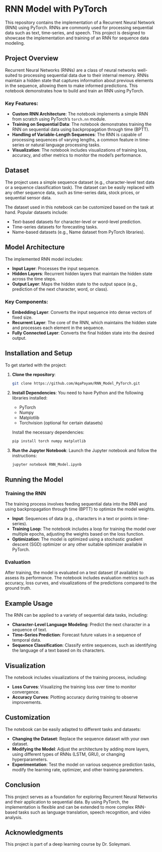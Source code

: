 # RNN Model with PyTorch

This repository contains the implementation of a Recurrent Neural Network (RNN) using PyTorch. RNNs are commonly used for processing sequential data such as text, time-series, and speech. This project is designed to showcase the implementation and training of an RNN for sequence data modeling.

## Project Overview

Recurrent Neural Networks (RNNs) are a class of neural networks well-suited to processing sequential data due to their internal memory. RNNs maintain a hidden state that captures information about previous elements in the sequence, allowing them to make informed predictions. This notebook demonstrates how to build and train an RNN using PyTorch.

### Key Features:

- **Custom RNN Architecture**: The notebook implements a simple RNN from scratch using PyTorch’s `torch.nn` module.
- **Training on Sequential Data**: The notebook demonstrates training the RNN on sequential data using backpropagation through time (BPTT).
- **Handling of Variable-Length Sequences**: The RNN is capable of processing sequences of varying lengths, a common feature in time-series or natural language processing tasks.
- **Visualization**: The notebook includes visualizations of training loss, accuracy, and other metrics to monitor the model’s performance.

## Dataset

The project uses a simple sequence dataset (e.g., character-level text data or a sequence classification task). The dataset can be easily replaced with any other sequence data, such as time-series data, stock prices, or sequential sensor data.

The dataset used in this notebook can be customized based on the task at hand. Popular datasets include:
- Text-based datasets for character-level or word-level prediction.
- Time-series datasets for forecasting tasks.
- Name-based datasets (e.g., Name dataset from PyTorch libraries).

## Model Architecture

The implemented RNN model includes:
- **Input Layer**: Processes the input sequence.
- **Hidden Layers**: Recurrent hidden layers that maintain the hidden state across the time steps.
- **Output Layer**: Maps the hidden state to the output space (e.g., prediction of the next character, word, or class).

### Key Components:
- **Embedding Layer**: Converts the input sequence into dense vectors of fixed size.
- **Recurrent Layer**: The core of the RNN, which maintains the hidden state and processes each element in the sequence.
- **Fully Connected Layer**: Converts the final hidden state into the desired output.

## Installation and Setup

To get started with the project:

1. **Clone the repository**:
    ```bash
    git clone https://github.com/AqaPayam/RNN_Model_PyTorch.git
    ```

2. **Install Dependencies**:
    You need to have Python and the following libraries installed:
    - PyTorch
    - Numpy
    - Matplotlib
    - Torchvision (optional for certain datasets)

    Install the necessary dependencies:
    ```bash
    pip install torch numpy matplotlib
    ```

3. **Run the Jupyter Notebook**:
    Launch the Jupyter notebook and follow the instructions:
    ```bash
    jupyter notebook RNN_Model.ipynb
    ```

## Running the Model

### Training the RNN

The training process involves feeding sequential data into the RNN and using backpropagation through time (BPTT) to optimize the model weights.

- **Input**: Sequences of data (e.g., characters in a text or points in time-series).
- **Training Loop**: The notebook includes a loop for training the model over multiple epochs, adjusting the weights based on the loss function.
- **Optimization**: The model is optimized using a stochastic gradient descent (SGD) optimizer or any other suitable optimizer available in PyTorch.

### Evaluation

After training, the model is evaluated on a test dataset (if available) to assess its performance. The notebook includes evaluation metrics such as accuracy, loss curves, and visualizations of the predictions compared to the ground truth.

## Example Usage

The RNN can be applied to a variety of sequential data tasks, including:
- **Character-Level Language Modeling**: Predict the next character in a sequence of text.
- **Time-Series Prediction**: Forecast future values in a sequence of temporal data.
- **Sequence Classification**: Classify entire sequences, such as identifying the language of a text based on its characters.

## Visualization

The notebook includes visualizations of the training process, including:
- **Loss Curves**: Visualizing the training loss over time to monitor convergence.
- **Accuracy Curves**: Plotting accuracy during training to observe improvements.

## Customization

The notebook can be easily adapted to different tasks and datasets:
- **Changing the Dataset**: Replace the sequence dataset with your own dataset.
- **Modifying the Model**: Adjust the architecture by adding more layers, using different types of RNNs (LSTM, GRU), or changing hyperparameters.
- **Experimentation**: Test the model on various sequence prediction tasks, modify the learning rate, optimizer, and other training parameters.

## Conclusion

This project serves as a foundation for exploring Recurrent Neural Networks and their application to sequential data. By using PyTorch, the implementation is flexible and can be extended to more complex RNN-based tasks such as language translation, speech recognition, and video analysis.

## Acknowledgments

This project is part of a deep learning course by Dr. Soleymani.
